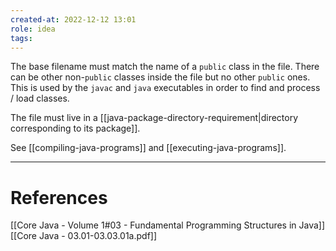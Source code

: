 ```yaml
---
created-at: 2022-12-12 13:01
role: idea
tags: 
---
```


The base filename must match the name of a `public` class in the file. There can be other non-`public` classes inside the file but no other `public` ones. This is used by the `javac` and `java` executables in order to find and process / load classes.

The file must live in a [[java-package-directory-requirement|directory corresponding to its package]].

See [[compiling-java-programs]] and [[executing-java-programs]].

---
# References

[[Core Java - Volume 1#03 - Fundamental Programming Structures in Java]]
[[Core Java - 03.01-03.03.01a.pdf]]